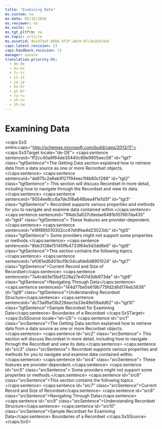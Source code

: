 ```yaml
---
title: "Examining Data"
ms.custom: na
ms.date: 05/16/2016
ms.reviewer: na
ms.suite: na
ms.tgt_pltfrm: na
ms.topic: article
ms.assetid: de1d74af-89b6-4f3f-a8c9-07c3e2b3c9a5
caps.latest.revision: 13
caps.handback.revision: 13
manager: sonalm
translation.priority.ht: 
  - de-de
  - es-es
  - fr-fr
  - it-it
  - ja-jp
  - ko-kr
  - pt-br
  - ru-ru
  - zh-cn
  - zh-tw
---
```

# Examining Data
<?xml version="1.0" encoding="utf-8"?>
<caps:SxS xmlns:caps="http://schemas.microsoft.com/build/caps/2013/11">
  <caps:SxSTarget locale="de-DE">
    <developerReferenceWithoutSyntaxDocument xsi:schemaLocation="http://ddue.schemas.microsoft.com/authoring/2003/5 http://dduestorage.blob.core.windows.net/ddueschema/developer.xsd" xmlns="http://ddue.schemas.microsoft.com/authoring/2003/5" xmlns:xlink="http://www.w3.org/1999/xlink" xmlns:xsi="http://www.w3.org/2001/XMLSchema-instance">
      <introduction>
        <para>
          <caps:sentence sentenceid="ff2cc40a9f64de35440c89e9905eec58" id="tgt1" class="tgtSentence">The <legacyLink xlink:href="3931e7ec-f66b-4d5d-aad3-c4bf12e8b154">Getting Data</legacyLink> section explained how to retrieve data from a data source as one or more <legacyBold>Recordset</legacyBold> objects.</caps:sentence>
          <caps:sentence sentenceid="da975c2a6eb9127f94eec1f4b80cf288" id="tgt2" class="tgtSentence"> This section will discuss <legacyBold>Recordset</legacyBold> in more detail, including how to navigate through the <legacyBold>Recordset</legacyBold> and view its data.</caps:sentence>
        </para>
        <para>
          <caps:sentence sentenceid="9054ee8cc6a7de318a648bea4f1e1d3f" id="tgt3" class="tgtSentence">
            <legacyBold>Recordset</legacyBold> supports various <legacyLink xlink:href="4295a6e5-112d-4595-b18a-57728893ac2d">properties and methods</legacyLink> for you to navigate and examine data contained within.</caps:sentence>
          <caps:sentence sentenceid="1f4eb3a637c6edae6481b107867da435" id="tgt4" class="tgtSentence"> These features are provider-dependent.</caps:sentence>
          <caps:sentence sentenceid="e18f895510302cc47efdfea4d23023dc" id="tgt5" class="tgtSentence"> Some providers might not support some properties or methods.</caps:sentence>
        </para>
        <para>
          <caps:sentence sentenceid="8bb3138ef5145ffb4733f64e5d3dd6e6" id="tgt6" class="tgtSentence">This section contains the following topics.</caps:sentence>
        </para>
        <list class="bullet">
          <listItem>
            <para>
              <legacyLink xlink:href="e63ff331-8655-4be7-82c6-e6cd6cc9d16d">
                <caps:sentence sentenceid="ef061ed6401bcf9c04cafde6d8901024" id="tgt7" class="tgtSentence">Current Record and Size of Recordset</caps:sentence>
              </legacyLink>
            </para>
          </listItem>
          <listItem>
            <para>
              <legacyLink xlink:href="8d88c9aa-8ec8-4969-8fa1-1663fd29bfc4">
                <caps:sentence sentenceid="7a4cdd3e15bd1228a27e401d3db973da" id="tgt8" class="tgtSentence">Navigating Through Data</caps:sentence>
              </legacyLink>
            </para>
          </listItem>
          <listItem>
            <para>
              <legacyLink xlink:href="3ef36d24-f121-4a5f-84ad-5fc84992e81d">
                <caps:sentence sentenceid="144d77be5e619b775fd2d6d174eb3838" id="tgt9" class="tgtSentence">Understanding Recordset Structure</caps:sentence>
              </legacyLink>
            </para>
          </listItem>
          <listItem>
            <para>
              <legacyLink xlink:href="e770e626-68b1-4ddf-a217-d7b30311e2ee">
                <caps:sentence sentenceid="dc73a95e13b226eecfa33e49e59add62" id="tgt10" class="tgtSentence">Sample Recordset for Examining Data</caps:sentence>
              </legacyLink>
            </para>
          </listItem>
          <listItem>
            <para>
              <link xlink:href="c0dd4a0f-478d-4c5e-b5d5-7535f211d064">Boundaries of a Recordset</link>
            </para>
          </listItem>
        </list>
      </introduction>
      <relatedTopics></relatedTopics>
    </developerReferenceWithoutSyntaxDocument>
  </caps:SxSTarget>
  <caps:SxSSource locale="en-US">
    <developerReferenceWithoutSyntaxDocument xsi:schemaLocation="http://ddue.schemas.microsoft.com/authoring/2003/5 http://dduestorage.blob.core.windows.net/ddueschema/developer.xsd" xmlns="http://ddue.schemas.microsoft.com/authoring/2003/5" xmlns:xlink="http://www.w3.org/1999/xlink" xmlns:xsi="http://www.w3.org/2001/XMLSchema-instance">
      <introduction>
        <para>
          <caps:sentence id="src1" class="srcSentence">The <legacyLink xlink:href="3931e7ec-f66b-4d5d-aad3-c4bf12e8b154">Getting Data</legacyLink> section explained how to retrieve data from a data source as one or more <legacyBold>Recordset</legacyBold> objects.</caps:sentence>
          <caps:sentence id="src2" class="srcSentence"> This section will discuss <legacyBold>Recordset</legacyBold> in more detail, including how to navigate through the <legacyBold>Recordset</legacyBold> and view its data.</caps:sentence>
        </para>
        <para>
          <caps:sentence id="src3" class="srcSentence">
            <legacyBold>Recordset</legacyBold> supports various <legacyLink xlink:href="4295a6e5-112d-4595-b18a-57728893ac2d">properties and methods</legacyLink> for you to navigate and examine data contained within.</caps:sentence>
          <caps:sentence id="src4" class="srcSentence"> These features are provider-dependent.</caps:sentence>
          <caps:sentence id="src5" class="srcSentence"> Some providers might not support some properties or methods.</caps:sentence>
        </para>
        <para>
          <caps:sentence id="src6" class="srcSentence">This section contains the following topics.</caps:sentence>
        </para>
        <list class="bullet">
          <listItem>
            <para>
              <legacyLink xlink:href="e63ff331-8655-4be7-82c6-e6cd6cc9d16d">
                <caps:sentence id="src7" class="srcSentence">Current Record and Size of Recordset</caps:sentence>
              </legacyLink>
            </para>
          </listItem>
          <listItem>
            <para>
              <legacyLink xlink:href="8d88c9aa-8ec8-4969-8fa1-1663fd29bfc4">
                <caps:sentence id="src8" class="srcSentence">Navigating Through Data</caps:sentence>
              </legacyLink>
            </para>
          </listItem>
          <listItem>
            <para>
              <legacyLink xlink:href="3ef36d24-f121-4a5f-84ad-5fc84992e81d">
                <caps:sentence id="src9" class="srcSentence">Understanding Recordset Structure</caps:sentence>
              </legacyLink>
            </para>
          </listItem>
          <listItem>
            <para>
              <legacyLink xlink:href="e770e626-68b1-4ddf-a217-d7b30311e2ee">
                <caps:sentence id="src10" class="srcSentence">Sample Recordset for Examining Data</caps:sentence>
              </legacyLink>
            </para>
          </listItem>
          <listItem>
            <para>
              <link xlink:href="c0dd4a0f-478d-4c5e-b5d5-7535f211d064">Boundaries of a Recordset</link>
            </para>
          </listItem>
        </list>
      </introduction>
      <relatedTopics></relatedTopics>
    </developerReferenceWithoutSyntaxDocument>
  </caps:SxSSource>
</caps:SxS>